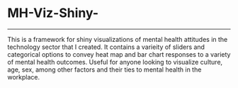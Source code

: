 # MH-Viz-Shiny-
------------------

This is a framework for shiny visualizations of mental health attitudes in the technology sector that I created. It contains a varieity of sliders and categorical options to convey heat map and bar chart responses to a variety of mental health outcomes. Useful for anyone looking to visualize culture, age, sex, among other factors and their ties to mental health in the workplace. 
